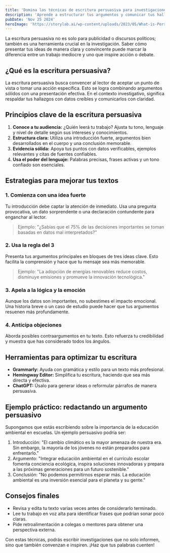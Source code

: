 ```yaml
---
title: 'Domina las técnicas de escritura persuasiva para investigaciones impactantes'
description: 'Aprende a estructurar tus argumentos y comunicar tus hallazgos de manera clara y convincente, elevando la calidad de tus investigaciones.'
pubDate: 'Nov 25 2024'
heroImage: 'https://storylab.ai/wp-content/uploads/2023/05/What-is-Persuasive-Writing.png'
---
```


La escritura persuasiva no es solo para publicidad o discursos políticos; también es una herramienta crucial en la investigación. Saber cómo presentar tus ideas de manera clara y convincente puede marcar la diferencia entre un trabajo mediocre y uno que inspire acción o debate.

## ¿Qué es la escritura persuasiva?

La escritura persuasiva busca convencer al lector de aceptar un punto de vista o tomar una acción específica. Esto se logra combinando argumentos sólidos con una presentación efectiva. En el contexto investigativo, significa respaldar tus hallazgos con datos creíbles y comunicarlos con claridad.

## Principios clave de la escritura persuasiva

1. **Conoce a tu audiencia:** ¿Quién leerá tu trabajo? Ajusta tu tono, lenguaje y nivel de detalle según sus intereses y conocimientos.  
2. **Estructura clara:** Utiliza una introducción fuerte, argumentos bien desarrollados en el cuerpo y una conclusión memorable.  
3. **Evidencia sólida:** Apoya tus puntos con datos verificables, ejemplos relevantes y citas de fuentes confiables.  
4. **Usa el poder del lenguaje:** Palabras precisas, frases activas y un tono confiado son esenciales.  

## Estrategias para mejorar tus textos

### 1. **Comienza con una idea fuerte**
Tu introducción debe captar la atención de inmediato. Usa una pregunta provocativa, un dato sorprendente o una declaración contundente para enganchar al lector.  

> Ejemplo: "¿Sabías que el 75% de las decisiones importantes se toman basadas en datos mal interpretados?"

### 2. **Usa la regla del 3**
Presenta tus argumentos principales en bloques de tres ideas clave. Esto facilita la comprensión y hace que tu mensaje sea más memorable.  

> Ejemplo: "La adopción de energías renovables reduce costos, disminuye emisiones y promueve la innovación tecnológica."

### 3. **Apela a la lógica y la emoción**
Aunque los datos son importantes, no subestimes el impacto emocional. Una historia breve o un caso de estudio puede hacer que tus argumentos resuenen más profundamente.  

### 4. **Anticipa objeciones**
Aborda posibles contraargumentos en tu texto. Esto refuerza tu credibilidad y muestra que has considerado todos los ángulos.  

## Herramientas para optimizar tu escritura

- **Grammarly:** Ayuda con gramática y estilo para un texto más profesional.  
- **Hemingway Editor:** Simplifica tu escritura, haciendo que sea más directa y efectiva.  
- **ChatGPT:** Úsalo para generar ideas o reformular párrafos de manera persuasiva.  

## Ejemplo práctico: redactando un argumento persuasivo

Supongamos que estás escribiendo sobre la importancia de la educación ambiental en escuelas. Un ejemplo persuasivo podría ser:

1. Introducción: "El cambio climático es la mayor amenaza de nuestra era. Sin embargo, la mayoría de los jóvenes no están preparados para enfrentarlo."  
2. Argumento: "Integrar educación ambiental en el currículo escolar fomenta conciencia ecológica, inspira soluciones innovadoras y prepara a las próximas generaciones para un futuro sostenible."  
3. Conclusión: "No podemos permitirnos esperar más. La educación ambiental es una inversión esencial para el planeta y su gente."  

## Consejos finales

- Revisa y edita tu texto varias veces antes de considerarlo terminado.  
- Lee tu trabajo en voz alta para identificar frases que podrían sonar poco claras.  
- Pide retroalimentación a colegas o mentores para obtener una perspectiva externa.  

Con estas técnicas, podrás escribir investigaciones que no solo informen, sino que también convenzan e inspiren. ¡Haz que tus palabras cuenten!
